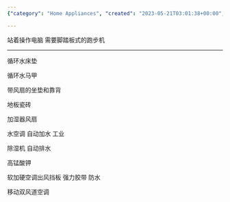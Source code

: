 ```yaml
---
{"category": "Home Appliances", "created": "2023-05-21T03:01:38+00:00", "date": "2023-05-21 03:01:38", "description": "This article discusses various summer cooling solutions such as air conditioning units, standing desks with treadmill features, and other home appliances like carpet cushions with built-in fans, floor tiles, humidifiers, dehumidifiers, potassium permanganate, soft to hard AC vent panels, strong adhesive tape, water-cooled air conditioners, and portable air conditioners with dual air vents.", "modified": "2023-06-25T14:03:53+08:00", "tags": ["summer", "air conditioning", "standing desks", "treadmills", "home appliances", "carpet cushions", "floor tiles"], "title": "夏天制冷装置"}

---
```


站着操作电脑 需要脚踏板式的跑步机

----

循环水床垫

循环水马甲

带风扇的坐垫和靠背

地板瓷砖

加湿器风扇

水空调 自动加水 工业

除湿机 自动排水

高锰酸钾

软加硬空调出风挡板 强力胶带 防水

移动双风道空调
